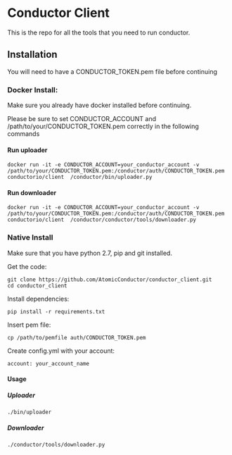 # Conductor Client #

This is the repo for all the tools that you need to run conductor.

## Installation

You will need to have a CONDUCTOR_TOKEN.pem file before continuing

### Docker Install:

Make sure you already have docker installed before continuing.

Please be sure to set CONDUCTOR_ACCOUNT and /path/to/your/CONDUCTOR_TOKEN.pem correctly in the following commands

#### Run uploader

    docker run -it -e CONDUCTOR_ACCOUNT=your_conductor_account -v /path/to/your/CONDUCTOR_TOKEN.pem:/conductor/auth/CONDUCTOR_TOKEN.pem conductorio/client  /conductor/bin/uploader.py

#### Run downloader

    docker run -it -e CONDUCTOR_ACCOUNT=your_conductor_account -v /path/to/your/CONDUCTOR_TOKEN.pem:/conductor/auth/CONDUCTOR_TOKEN.pem conductorio/client  /conductor/conductor/tools/downloader.py

### Native Install

Make sure that you have python 2.7, pip and git installed.

Get the code:

    git clone https://github.com/AtomicConductor/conductor_client.git
    cd conductor_client

Install dependencies:

    pip install -r requirements.txt

Insert pem file:

    cp /path/to/pemfile auth/CONDUCTOR_TOKEN.pem

Create config.yml with your account:
```
account: your_account_name
```

#### Usage


##### Uploader

    ./bin/uploader


##### Downloader

    ./conductor/tools/downloader.py